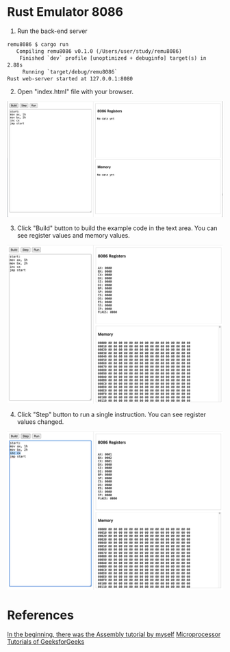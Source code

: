 # Rust Emulator 8086

1. Run the back-end server
```
remu8086 $ cargo run
   Compiling remu8086 v0.1.0 (/Users/user/study/remu8086)
    Finished `dev` profile [unoptimized + debuginfo] target(s) in 2.88s
     Running `target/debug/remu8086`
Rust web-server started at 127.0.0.1:8080
```

2. Open "index.html" file with your browser.

![](/open.png)


3. Click "Build" button to build the example code in the text area. You can see register values and memory values.

![](/build.png)


4. Click "Step" button to run a single instruction. You can see register values changed.

![](/step.png)


# References

[In the beginning, there was the Assembly tutorial by myself](https://github.com/gurugio/book_assembly_8086)
[Microprocessor Tutorials of GeeksforGeeks](https://www.geeksforgeeks.org/microprocessor-tutorials/)